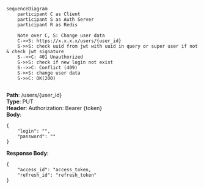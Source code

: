 ```mermaid
sequenceDiagram
    participant C as Client  
    participant S as Auth Server
    participant R as Redis

	Note over C, S: Change user data
	C->>S: https://x.x.x.x/users/{user_id}
	S->>S: check uuid from jwt with uuid in query or super user if not & check jwt signature
	S-->>C: 401 Unauthorized
	S->>S: check if new login not exist
	S-->>C: Conflict (409)
	S->>S: change user data
	S->>C: OK(200)
	
```

**Path**: /users/{user_id}  
**Type**: PUT  
**Header**: Authorization: Bearer {token}  
**Body**:
```
{
	"login": "",
	"password": ""
}  
```
**Response Body**:  
```
{
	"access_id": "access_token,
	"refresh_id": "refresh_token"
}  
```